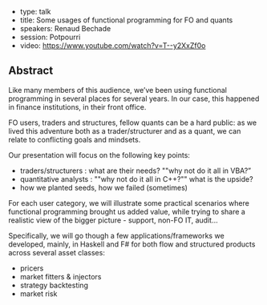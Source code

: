 - type: talk
- title: Some usages of functional programming for FO and quants
- speakers: Renaud Bechade
- session: Potpourri
- video: https://www.youtube.com/watch?v=T--y2XxZf0o

## Abstract 

Like many members of this audience, we’ve been using functional
programming in several places for several years. In our case, this
happened in finance institutions, in their front office.

FO users, traders and structures, fellow quants can be a hard public:
as we lived this adventure both as a trader/structurer and as a quant,
we can relate to conflicting goals and mindsets.

Our presentation will focus on the following key points:
- traders/structurers : what are their needs? ""why not do it all in
  VBA?”
- quantitative analysts : ""why not do it all in C++?"" what is the
  upside?
- how we planted seeds, how we failed (sometimes)

For each user category, we will illustrate some practical scenarios
where functional programming brought us added value, while trying to
share a realistic view of the bigger picture - support, non-FO IT,
audit…

Specifically, we will go though a few applications/frameworks we
developed, mainly, in Haskell and F# for both flow and structured
products across several asset classes:
- pricers
- market fitters & injectors
- strategy backtesting
- market risk
